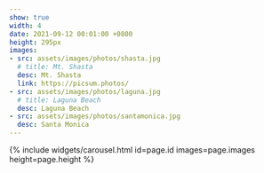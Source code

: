 ```yaml
---
show: true
width: 4
date: 2021-09-12 00:01:00 +0800
height: 295px
images:
- src: assets/images/photos/shasta.jpg
  # title: Mt. Shasta
  desc: Mt. Shasta
  link: https://picsum.photos/
- src: assets/images/photos/laguna.jpg
  # title: Laguna Beach
  desc: Laguna Beach
- src: assets/images/photos/santamonica.jpg
  desc: Santa Monica
---
```


{% include widgets/carousel.html id=page.id images=page.images height=page.height %}
